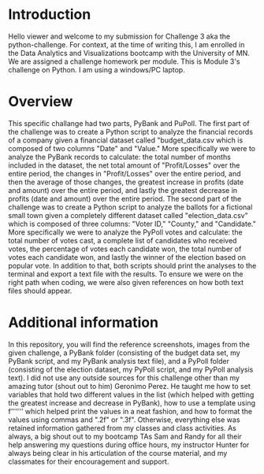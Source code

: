 # Introduction

Hello viewer and welcome to my submission for Challenge 3 aka the python-challenge. For context, at the time of writing this, I am enrolled in the Data Analytics and Visualizations bootcamp with the University of MN. We are assigned a challenge homework per module. This is Module 3's challenge on Python. I am using a windows/PC laptop. 

# Overview

This specific challange had two parts, PyBank and PuPoll. The first part of the challenge was to create a Python script to analyze the financial records of a company given a financial dataset called "budget_data.csv which is composed of two columns "Date" and "Value." More specifically we were to analyze the PyBank records to calculate: the total number of months included in the dataset, the net total amount of "Profit/Losses" over the entire period, the changes in "Profit/Losses" over the entire period, and then the average of those changes, the greatest increase in profits (date and amount) over the entire period, and lastly the greatest decrease in profits (date and amount) over the entire period. The second part of the challenge was to create a Python script to analyze the ballots for a fictional small town given a completely different dataset called "election_data.csv" which is composed of three columns: "Voter ID," "County," and "Candidate." More specifically we were to analyze the PyPoll votes and calculate: the total number of votes cast, a complete list of candidates who received votes, the percentage of votes each candidate won, the total number of votes each candidate won, and lastly the winner of the election based on popular vote. In addition to that, both scripts should print the analyses to the terminal and export a text file with the results. To ensure we were on the right path when coding, we were also given references on how both text files should appear. 

# Additional information

In this repository, you will find the reference screenshots, images from the given challenge, a PyBank folder (consisting of the budget data set, my PyBank script, and my PyBank analysis text file), and a PyPoll folder (consisting of the election dataset, my PyPoll script, and my PyPoll analysis text). I did not use any outside sources for this challenge other than my amazing tutor (shout out to him) Geronimo Perez. He taught me how to set variables that hold two different values in the list (which helped with getting the greatest increase and decrease in PyBank), how to use a template using f'''<content>''' which helped print the values in a neat fashion, and how to format the values using commas and ".2f" or ".3f". Otherwise, everything else was retained information gathered from my classes and class activities. As always, a big shout out to my bootcamp TAs Sam and Randy for all their help answering my questions during office hours, my instructor Hunter for always being clear in his articulation of the course material, and my classmates for their encouragement and support.

